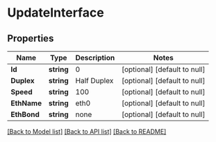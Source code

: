 # UpdateInterface

## Properties
Name | Type | Description | Notes
------------ | ------------- | ------------- | -------------
**Id** | **string** | 0 | [optional] [default to null]
**Duplex** | **string** | Half Duplex | [optional] [default to null]
**Speed** | **string** | 100 | [optional] [default to null]
**EthName** | **string** | eth0 | [optional] [default to null]
**EthBond** | **string** | none | [optional] [default to null]

[[Back to Model list]](../README.md#documentation-for-models) [[Back to API list]](../README.md#documentation-for-api-endpoints) [[Back to README]](../README.md)

